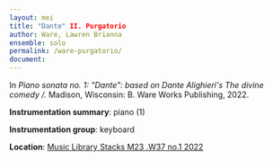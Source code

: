 ```yaml
---
layout: mei
title: "Dante" II. Purgatorio
author: Ware, Lawren Brianna
ensemble: solo  
permalink: /ware-purgatorio/
document: 
---
```

   
In *Piano sonata no. 1: "Dante": based on Dante Alighieri's The divine comedy /.* Madison, Wisconsin: B. Ware Works Publishing, 2022.

**Instrumentation summary**: piano (1) 

**Instrumentation group**: keyboard

**Location**: <a href="https://tufts.primo.exlibrisgroup.com/permalink/01TUN_INST/1kc9gia/alma991018809057203851" target="_blank">Music Library Stacks M23 .W37 no.1 2022</a>